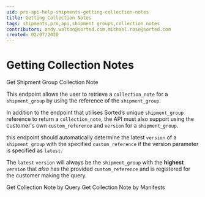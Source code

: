 ```yaml
---
uid: pro-api-help-shipments-getting-collection-notes
title: Getting Collection Notes
tags: shipments,pro,api,shipment groups,collection notes
contributors: andy.walton@sorted.com,michael.rose@sorted.com
created: 02/07/2020
---
```

# Getting Collection Notes

Get Shipment Group Collection Note

This endpoint allows the user to retrieve a `collection_note` for a `shipment_group` by using the reference of the `shipment_group`.

In addition to the endpoint that utilises Sorted’s unique `shipment_group` reference to return a `collection_note`, the API must also support using the customer's own `custom_reference` and `version` for a `shipment_group`.

this endpoint should automatically determine the latest `version` of a `shipment_group` with the specified `custom_reference` if the version parameter is specified as `latest`.

The `latest` `version` will always be the `shipment_group` with the **highest** `version` that *also* has the provided `custom_reference` and is registered for the customer making the query.


Get Collection Note by Query
Get Collection Note by Manifests
